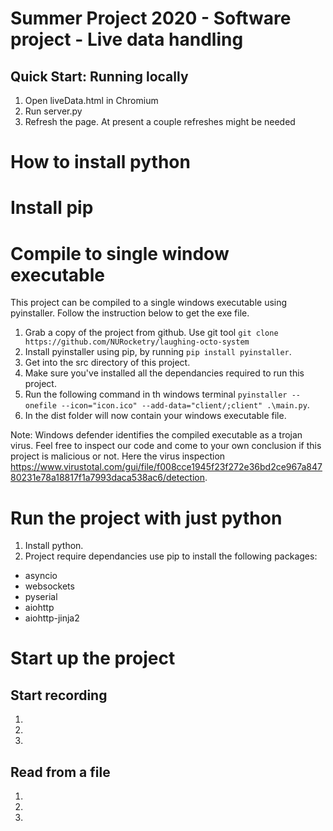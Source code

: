 # Summer Project 2020 - Software project - Live data handling

## Quick Start: Running locally
1. Open liveData.html in Chromium 
2. Run server.py 
3. Refresh the page. At present a couple refreshes might be needed

# How to install python


# Install pip

# Compile to single window executable
This project can be compiled to a single windows executable using pyinstaller.
Follow the instruction below to get the exe file.

1. Grab a copy of the project from github. Use git tool `git clone https://github.com/NURocketry/laughing-octo-system`
2. Install pyinstaller using pip, by running `pip install pyinstaller`.
3. Get into the src directory of this project.
4. Make sure you've installed all the dependancies required to run this project.
5. Run the following command in th windows terminal `pyinstaller --onefile --icon="icon.ico" --add-data="client/;client" .\main.py`.
6. In the dist folder will now contain your windows executable file.

Note: Windows defender identifies the compiled executable as a trojan virus. Feel free to inspect our code and come to your own conclusion if this project is
malicious or not. Here the virus inspection https://www.virustotal.com/gui/file/f008cce1945f23f272e36bd2ce967a84780231e78a18817f1a7993daca538ac6/detection.

# Run the project with just python
1. Install python.
2. Project require dependancies use pip to install the following packages:
* asyncio
* websockets
* pyserial
* aiohttp
* aiohttp-jinja2

# Start up the project
## Start recording
1.
2.
3.
## Read from a file
1.
2.
3.
